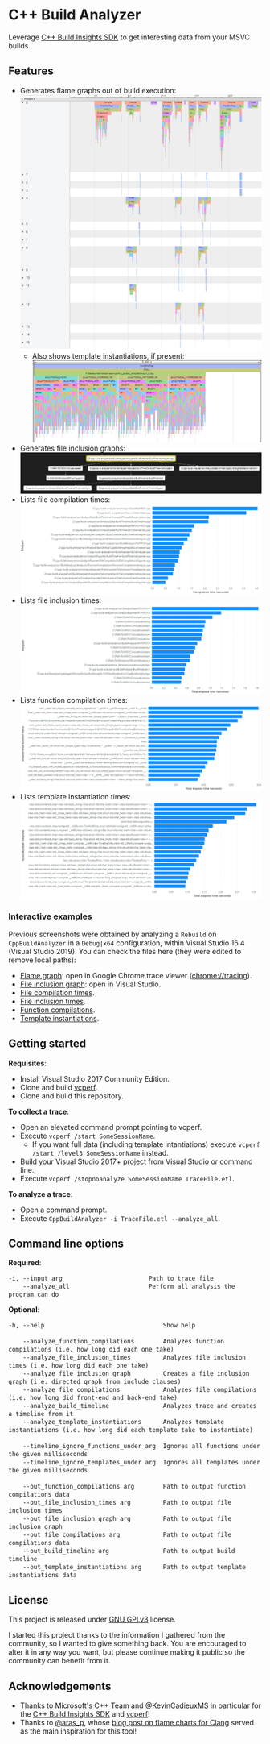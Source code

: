 # C++ Build Analyzer

Leverage [C++ Build Insights SDK](https://docs.microsoft.com/cpp/build-insights/reference/sdk/overview) to get interesting data from your MSVC builds.

## Features

  * Generates flame graphs out of build execution:
    ![Flame graph](./readme_samples/flame-graph.png "Flame graph")
    * Also shows template instantiations, if present:
      ![Flame graph: template instantiation](./readme_samples/flame-graph-template-instantiation.png "Flame graph: template instantiation")
  * Generates file inclusion graphs:
    ![File inclusion graph](./readme_samples/file-inclusion-graph.png "File inclusion graph")
  * Lists file compilation times:
    ![File compilation times](./readme_samples/file-compilation-times.png "File compilation times")
  * Lists file inclusion times:
    ![File inclusion times](./readme_samples/file-inclusion-times.png "File inclusion times")
  * Lists function compilation times:
    ![Function compilation times](./readme_samples/function-compilation-times.png "Function compilation times")
  * Lists template instantiation times:
    ![Template instantiation times](./readme_samples/template-instantiation-times.png)

### Interactive examples

Previous screenshots were obtained by analyzing a `Rebuild` on `CppBuildAnalyzer` in a `Debug|x64` configuration, within Visual Studio 16.4 (Visual Studio 2019). You can check the files here (they were edited to remove local paths):

  * [Flame graph](./readme_samples/sample_output/BuildTimeline.json): open in Google Chrome trace viewer ([chrome://tracing](chrome://tracing)).
  * [File inclusion graph](./readme_samples/sample_output/FileInclusions.dgml): open in Visual Studio.
  * [File compilation times](./readme_samples/sample_output/FileCompilations.csv).
  * [File inclusion times](./readme_samples/sample_output/FileInclusionTimes.csv).
  * [Function compilations](./readme_samples/sample_output/FunctionCompilations.csv).
  * [Template instantiations](./readme_samples/sample_output/TemplateInstantiations.csv).

## Getting started

**Requisites**:

  * Install Visual Studio 2017 Community Edition.
  * Clone and build [vcperf](https://github.com/microsoft/vcperf).
  * Clone and build this repository.

**To collect a trace**:

  * Open an elevated command prompt pointing to vcperf.
  * Execute `vcperf /start SomeSessionName`.
    * If you want full data (including template intantiations) execute `vcperf /start /level3 SomeSessionName` instead.
  * Build your Visual Studio 2017+ project from Visual Studio or command line.
  * Execute `vcperf /stopnoanalyze SomeSessionName TraceFile.etl`.

**To analyze a trace**:

  * Open a command prompt.
  * Execute `CppBuildAnalyzer -i TraceFile.etl --analyze_all`.

## Command line options

**Required**:

    -i, --input arg                        Path to trace file
        --analyze_all                      Perform all analysis the program can do

**Optional**:
    
    -h, --help                                 Show help
    
        --analyze_function_compilations        Analyzes function compilations (i.e. how long did each one take)
        --analyze_file_inclusion_times         Analyzes file inclusion times (i.e. how long did each one take)
        --analyze_file_inclusion_graph         Creates a file inclusion graph (i.e. directed graph from include clauses)
        --analyze_file_compilations            Analyzes file compilations (i.e. how long did front-end and back-end take)
        --analyze_build_timeline               Analyzes trace and creates a timeline from it
        --analyze_template_instantiations      Analyzes template instantiations (i.e. how long did each template take to instantiate)

        --timeline_ignore_functions_under arg  Ignores all functions under the given milliseconds
        --timeline_ignore_templates_under arg  Ignores all templates under the given milliseconds

        --out_function_compilations arg        Path to output function compilations data
        --out_file_inclusion_times arg         Path to output file inclusion times
        --out_file_inclusion_graph arg         Path to output file inclusion graph
        --out_file_compilations arg            Path to output file compilations data
        --out_build_timeline arg               Path to output build timeline
        --out_template_instantiations arg      Path to output template instantiations data

## License

This project is released under [GNU GPLv3](https://github.com/MetanoKid/cpp-build-analyzer/blob/master/LICENSE.md) license.

I started this project thanks to the information I gathered from the community, so I wanted to give something back. You are encouraged to alter it in any way you want, but please continue making it public so the community can benefit from it.

## Acknowledgements

  * Thanks to Microsoft's C++ Team and [@KevinCadieuxMS](https://twitter.com/KevinCadieuxMS) in particular for the [C++ Build Insights SDK](https://docs.microsoft.com/cpp/build-insights/reference/sdk/overview) and [vcperf](https://github.com/microsoft/vcperf)!
  * Thanks to [@aras_p](https://twitter.com/aras_p), whose [blog post on flame charts for Clang](https://aras-p.info/blog/2019/01/16/time-trace-timeline-flame-chart-profiler-for-Clang/) served as the main inspiration for this tool!
